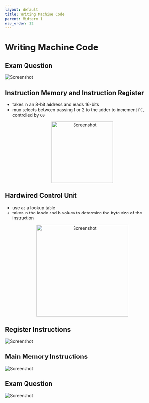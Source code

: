 ```yaml
---
layout: default
title: Writing Machine Code
parent: Midterm 1
nav_order: 12
---
```

# Writing Machine Code
## Exam Question
<div>
  <img src="{{ '/images/Screen Shot 2024-02-18 at 4.03.07 PM.png' | relative_url }}" alt="Screenshot">
</div>

## Instruction Memory and Instruction Register
- takes in an 8-bit address and reads 16-bits
- mux selects between passing 1 or 2 to the adder to increment `PC`, controlled by `C0`
<div style="text-align: center;">
  <img src="{{ '/images/Screen Shot 2024-02-18 at 4.11.45 PM.png' | relative_url }}" alt="Screenshot" width="200">
</div>

## Hardwired Control Unit
- use as a lookup table
- takes in the icode and b values to determine the byte size of the instruction
<div style="text-align: center;">
  <img src="{{ '/images/Screen Shot 2024-02-18 at 4.13.57 PM.png' | relative_url }}" alt="Screenshot" width="300">
</div>

## Register Instructions
<div>
  <img src="{{ '/images/Screen Shot 2024-02-18 at 4.38.50 PM.png' | relative_url }}" alt="Screenshot">
</div>

## Main Memory Instructions
<div>
  <img src="{{ '/images/Screen Shot 2024-02-18 at 5.05.10 PM.png' | relative_url }}" alt="Screenshot">
</div>

## Exam Question
<div>
  <img src="{{ '/images/Screen Shot 2024-02-18 at 8.14.49 PM.png' | relative_url }}" alt="Screenshot">
</div>